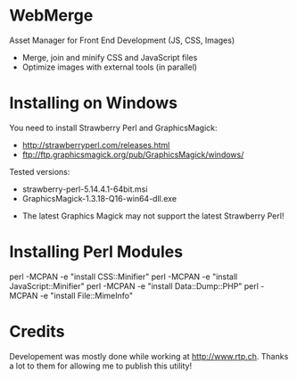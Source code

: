 WebMerge
========

Asset Manager for Front End Development (JS, CSS, Images)

- Merge, join and minify CSS and JavaScript files
- Optimize images with external tools (in parallel)

Installing on Windows
=====================

You need to install Strawberry Perl and GraphicsMagick:
- http://strawberryperl.com/releases.html
- ftp://ftp.graphicsmagick.org/pub/GraphicsMagick/windows/

Tested versions:
- strawberry-perl-5.14.4.1-64bit.msi
- GraphicsMagick-1.3.18-Q16-win64-dll.exe

* The latest Graphics Magick may not support the latest Strawberry Perl!

Installing Perl Modules
=======================
perl -MCPAN -e "install CSS::Minifier"
perl -MCPAN -e "install JavaScript::Minifier"
perl -MCPAN -e "install Data::Dump::PHP"
perl -MCPAN -e "install File::MimeInfo"

Credits
=======

Developement was mostly done while working at http://www.rtp.ch.
Thanks a lot to them for allowing me to publish this utility!
